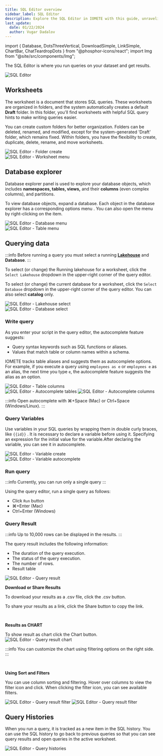 ```yaml
---
title: SQL Editor overview
sidebar_label: SQL Editor
description: Explore the SQL Editor in IOMETE with this guide, unraveling the intricacies of querying for a seamless and efficient data exploration experience.
last_update:
  date: 01/22/2024
  author: Vugar Dadalov
---
```


import { Database, DotsThreeVertical, DownloadSimple, LinkSimple, ChartBar, ChatTeardropDots } from "@phosphor-icons/react";
import Img from "@site/src/components/Img";

The SQL Editor is where you run queries on your dataset and get results.

<Img src="/img/user-guide/sql-editor/sql-editor.png" alt="SQL Editor"/>

## Worksheets

The worksheet is a document that stores SQL queries. These worksheets are organized in folders, and the system automatically creates a default **Draft** folder. In this folder, you'll find worksheets with helpful SQL query hints to make writing queries easier.

You can create custom folders for better organization. Folders can be deleted, renamed, and modified, except for the system-generated 'Draft' folder, which remains fixed. Within folders, you have the flexibility to create, duplicate, delete, rename, and move worksheets.

<div class="row">
    <div class="col col--6">
      <Img src="/img/user-guide/sql-editor/folder-create.png" alt="SQL Editor - Folder create" maxWidth="400px"/>
    </div>
    <div class="col col--6">
      <Img src="/img/user-guide/sql-editor/worksheet-menu.png" alt="SQL Editor - Worksheet menu" maxWidth="400px"/>
    </div>
  </div>

## Database explorer

Database explorer panel is used to explore your database objects, which includes **namespaces, tables, views,** and their **columns** (even complex columns), and partitions.

To view database objects, expand a database. Each object in the database explorer has a corresponding options menu <DotsThreeVertical size={16} weight="duotone"/>.
You can also open the menu by right-clicking on the item.

<div class="row">
    <div class="col col--6">
      <Img src="/img/user-guide/sql-editor/db-menu.png" alt="SQL Editor - Database menu" maxWidth="400px"/>
    </div>
    <div class="col col--6">
      <Img src="/img/user-guide/sql-editor/table-menu.png" alt="SQL Editor - Table menu" maxWidth="400px"/>
    </div>
</div>

## Querying data

:::info
Before running a query you must select a running **[Lakehouse](/user-guide/virtual-lakehouses)** and **Database**.
:::

To select (or change) the Running lakehouse for a worksheet, click the `Select Lakehouse` dropdown in the upper-right corner of the query editor.

To select (or change) the current database for a worksheet, click the `Select Database` dropdown in the upper-right corner of the query editor.
You can also select **catalog** only.

<div class="row">
    <div class="col col--6">
      <Img src="/img/user-guide/sql-editor/lakehouse-select.png" alt="SQL Editor - Lakehouse select" maxWidth="400px"/>
    </div>
    <div class="col col--6">
      <Img src="/img/user-guide/sql-editor/db-select.png" alt="SQL Editor - Database select" maxWidth="400px"/>
    </div>
</div>

### Write query

As you enter your script in the query editor, the autocomplete feature suggests:

- Query syntax keywords such as SQL functions or aliases.
- Values that match table or column names within a schema.

IOMETE tracks table aliases and suggests them as autocomplete options. For example, if you execute a query using `employees as e` or `employees e` as an alias, the next time you type `e`, the autocomplete feature suggests the alias as an option.

  <div class="row">
    <div class="col col--5">
      <Img src="/img/user-guide/sql-editor/table-columns.png" alt="SQL Editor - Table columns" maxWidth="400px"/>
    </div>
    <div class="col col--7">
      <Img src="/img/user-guide/sql-editor/autocomplete-table.png" alt="SQL Editor - Autocomplete tables" maxWidth="400px"/>
      <Img src="/img/user-guide/sql-editor/autocomplete-column.png" alt="SQL Editor - Autocomplete columns" maxWidth="400px"/>
    </div>
  </div>

:::info Open autocomplete with
⌘+Space (Mac) or Ctrl+Space (Windows/Linux).
:::

### Query Variables

Use variables in your SQL queries by wrapping them in double curly braces, like `{{id}}` .
It is necessary to declare a variable before using it. Specifying an expression for the initial value for the variable.After declaring the variable, you can see it in autocomplete.

<div class="row">
    <div class="col col--6">
      <Img src="/img/user-guide/sql-editor/variable-create.png" alt="SQL Editor - Variable create" maxWidth="400px"/>
    </div>
    <div class="col col--6">
      <Img src="/img/user-guide/sql-editor/variable-autocomplete.png" alt="SQL Editor - Variable autocomplete" maxWidth="400px"/>
    </div>
</div>

### Run query

:::info
Currently, you can run only a single query
:::

Using the query editor, run a single query as follows:

- Click `Run` button
- ⌘+Enter (Mac)
- Ctrl+Enter (Windows)

### Query Result

:::info
Up to 10,000 rows can be displayed in the results.
:::

The query result includes the following information:

- The duration of the query execution.
- The status of the query execution.
- The number of rows.
- Result table

<Img src="/img/user-guide/sql-editor/sql-editor-query-result-1.png" alt="SQL Editor - Query result"/>

<br/>

**Download or Share Results**

To download your results as a .csv file, click the <span className="inline-button"><DownloadSimple size={16}/>.csv</span> button.

To share your results as a link, click the <span className="inline-button"><LinkSimple size={16}/>Share</span> button to copy the link.

<br/>

**Results as CHART**

To show result as chart click the <span className="inline-button"><ChartBar size={16}/>Chart</span> button.
<Img src="/img/user-guide/sql-editor/sql-editor-query-result-chart.png"  alt="SQL Editor - Query result chart"/>

:::info
You can customize the chart using filtering options on the right side.
:::

<br/>

**Using Sort and Filters**

You can use column sorting and filtering. Hover over columns to view the filter icon and click.
When clicking the filter icon, you can see available filters.

<Img src="/img/user-guide/sql-editor/sql-editor-result-filter-1.png" maxWidth="360px" alt="SQL Editor - Query result filter"/>

<Img src="/img/user-guide/sql-editor/sql-editor-result-filter-contains-1.png" alt="SQL Editor - Query result filter"/>

## Query Histories

When you run a query, it is tracked as a new item in the SQL history. You can use the SQL history to go back to previous queries so that you can see query results and open queries in the active worksheet.

<Img src="/img/user-guide/sql-editor/query-history.png" alt="SQL Editor - Query histories"/>

<!-- ## IOMETE AI Assistant

To open IOMETE AI Assistant click the <span className="inline-button"><ChatTeardropDots size={16}/>AI Assistant</span> button.

<Img src="/img/user-guide/sql-editor/sql-editor-ai-chat.png"  alt="SQL Editor - Query result chart"/>

:::info
You can easily paste the SQL code using the <span className="inline-button">Paste into editor</span> button from the chat into our editor, and then run it.
:::

IOMETE SQL AI assistant can help users in many different ways, some of which are:

- **Helping write queries:** It creates SQL queries for users who aren't familiar with SQL or want quicker query writing.

- **Fixing errors:** It finds and fixes mistakes in SQL queries instantly, so users can write accurate queries.

- **Speeding up queries:** It suggests ways to make SQL queries run faster and more efficiently.

- **Quick suggestions:** It predicts and suggests SQL words, namespaces, tables and more as users type, cutting down on errors and speeding up writing.

- **Exploring data:** It makes it easier to understand databases by showing how tables relate and what information they hold. -->

